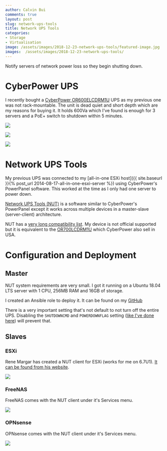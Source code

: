 ```yaml
---
author: Calvin Bui
comments: true
layout: post
slug: network-ups-tools
title: Network UPS Tools
categories:
- Storage
- Virtualisation
image: /assets/images/2018-12-23-network-ups-tools/featured-image.jpg
images:  /assets/images/2018-12-23-network-ups-tools/
---
```


Notify servers of network power loss so they begin shutting down.

<!-- more -->

# CyberPower UPS

I recently bought a [CyberPower OR600ELCDRM1U](https://www.cyberpower.com/au/en/product/sku/or600elcdrm1u) UPS as my previous one was not rack-mountable. The unit is dead quiet and short depth which are my reasons for buying it. It holds 600Va which I've found is enough for 3 servers and a PoE+ switch to shutdown within 5 minutes.

![]({{page.images}}ups-front.jpg)

![]({{page.images}}ups-sidemounts.jpg)

![]({{page.images}}ups-rack.jpg)

# Network UPS Tools

My previous UPS was connected to my [all-in-one ESXi host]({{ site.baseurl }}{% post_url 2014-08-17-all-in-one-esxi-server %}) using CyberPower's PowerPanel software. This worked at the time as I only had one server to power down.

[Network UPS Tools (NUT)](https://networkupstools.org/) is a software similar to CyberPower's PowerPanel except it works across multiple devices in a master-slave (server-client) architecture.

NUT has a [very long compatibility list](https://networkupstools.org/stable-hcl.html). My device is not official supported but it is equivalent to the [OR700LCDRM1U](https://networkupstools.org/ddl/Cyber_Power_Systems/OR700LCDRM1U.html) which CyberPower also sell in USA.

# Configuration and Deployment

## Master
NUT system requirements are very small. I got it running on a Ubuntu 18.04 LTS server with 1 CPU, 256MB RAM and 16GB of storage.

I created an Ansible role to deploy it. It can be found on my [GitHub](https://github.com/calvinbui/ansible-nut)

There is a very important setting that's not default to not turn off the entire UPS. Disabling the `SHUTDOWNCMD` and `POWERDOWNFLAG` setting ([like I've done here](https://github.com/calvinbui/ansible-nut/commit/452eb0eed0d31462419afc75e5a3448f967c07ee)) will prevent that.

## Slaves

### ESXi

Rene Margar has created a NUT client for ESXi (works for me on 6.7U1). [It can be found from his website](http://rene.margar.fr/2012/05/client-nut-pour-esxi-5-0/).

![]({{page.images}}esxi-nut.png)

### FreeNAS

FreeNAS comes with the NUT client under it's Services menu.

![]({{page.images}}freenas-nut.png)

### OPNsense

OPNsense comes with the NUT client under it's Services menu.

![]({{page.images}}opnsense-nut.png)
